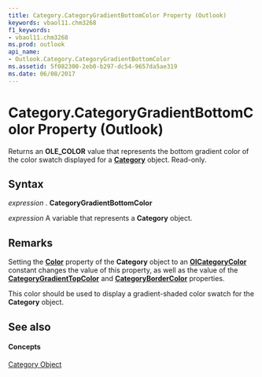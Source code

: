 ```yaml
---
title: Category.CategoryGradientBottomColor Property (Outlook)
keywords: vbaol11.chm3268
f1_keywords:
- vbaol11.chm3268
ms.prod: outlook
api_name:
- Outlook.Category.CategoryGradientBottomColor
ms.assetid: 5f082300-2eb0-b297-dc54-9657da5ae319
ms.date: 06/08/2017
---
```



# Category.CategoryGradientBottomColor Property (Outlook)

Returns an **OLE_COLOR** value that represents the bottom gradient color of the color swatch displayed for a **[Category](category-object-outlook.md)** object. Read-only.


## Syntax

 _expression_ . **CategoryGradientBottomColor**

 _expression_ A variable that represents a **Category** object.


## Remarks

Setting the **[Color](category-color-property-outlook.md)** property of the **Category** object to an **[OlCategoryColor](olcategorycolor-enumeration-outlook.md)** constant changes the value of this property, as well as the value of the **[CategoryGradientTopColor](category-categorygradienttopcolor-property-outlook.md)** and **[CategoryBorderColor](category-categorybordercolor-property-outlook.md)** properties.

This color should be used to display a gradient-shaded color swatch for the **Category** object.


## See also


#### Concepts


[Category Object](category-object-outlook.md)

